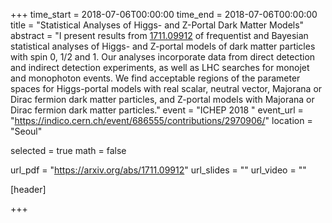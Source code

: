 +++
time_start = 2018-07-06T00:00:00
time_end = 2018-07-06T00:00:00
title = "Statistical Analyses of Higgs- and Z-Portal Dark Matter Models"
abstract = "I present results from [1711.09912](https://arxiv.org/abs/1711.09912) of frequentist and Bayesian statistical analyses of Higgs- and Z-portal models of dark matter particles with spin 0, 1/2 and 1. Our analyses incorporate data from direct detection and indirect detection experiments, as well as LHC searches for monojet and monophoton events. We find acceptable regions of the parameter spaces for Higgs-portal models with real scalar, neutral vector, Majorana or Dirac fermion dark matter particles, and Z-portal models with Majorana or Dirac fermion dark matter particles."
event = "ICHEP 2018 "
event_url = "https://indico.cern.ch/event/686555/contributions/2970906/"
location = "Seoul"

selected = true
math = false

url_pdf = "https://arxiv.org/abs/1711.09912"
url_slides = ""
url_video = ""

[header]

+++
